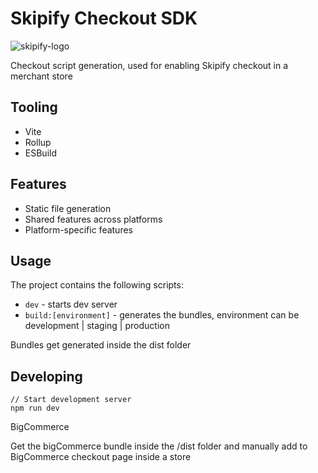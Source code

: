 # Skipify Checkout SDK

![skipify-logo](https://user-images.githubusercontent.com/5350362/204699214-f9b54d89-0328-4475-a83f-06dd469813fd.svg)

Checkout script generation, used for enabling Skipify checkout in a merchant store

## Tooling

- Vite
- Rollup
- ESBuild

## Features

- Static file generation
- Shared features across platforms
- Platform-specific features

## Usage

The project contains the following scripts:

- `dev` - starts dev server
- `build:[environment]` - generates the bundles, environment can be development | staging | production

Bundles get generated inside the dist folder

## Developing 

```
// Start development server
npm run dev
```

BigCommerce

Get the bigCommerce bundle inside the /dist folder and manually add to BigCommerce checkout page inside a store



